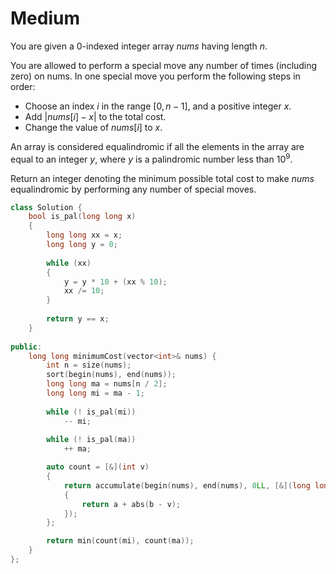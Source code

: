 # Medium

You are given a 0-indexed integer array $nums$ having length $n$.

You are allowed to perform a special move any number of times (including zero) on nums. In one special move you perform the following steps in order:

- Choose an index $i$ in the range $[0, n - 1]$, and a positive integer $x$.
- Add $|nums[i] - x|$ to the total cost.
- Change the value of $nums[i]$ to $x$.

An array is considered equalindromic if all the elements in the array are equal to an integer $y$, where $y$ is a palindromic number less than $10^9$.

Return an integer denoting the minimum possible total cost to make $nums$ equalindromic by performing any number of special moves.

```cpp
class Solution {
    bool is_pal(long long x)
    {
        long long xx = x;
        long long y = 0;
        
        while (xx)
        {
            y = y * 10 + (xx % 10);
            xx /= 10;
        }
        
        return y == x;
    }
    
public:
    long long minimumCost(vector<int>& nums) {
        int n = size(nums);
        sort(begin(nums), end(nums));
        long long ma = nums[n / 2];
        long long mi = ma - 1;
        
        while (! is_pal(mi))
            -- mi;
        
        while (! is_pal(ma))
            ++ ma;

        auto count = [&](int v)
        {
            return accumulate(begin(nums), end(nums), 0LL, [&](long long a, long long b)
            {
                return a + abs(b - v);
            });
        };

        return min(count(mi), count(ma));
    }
};
```
